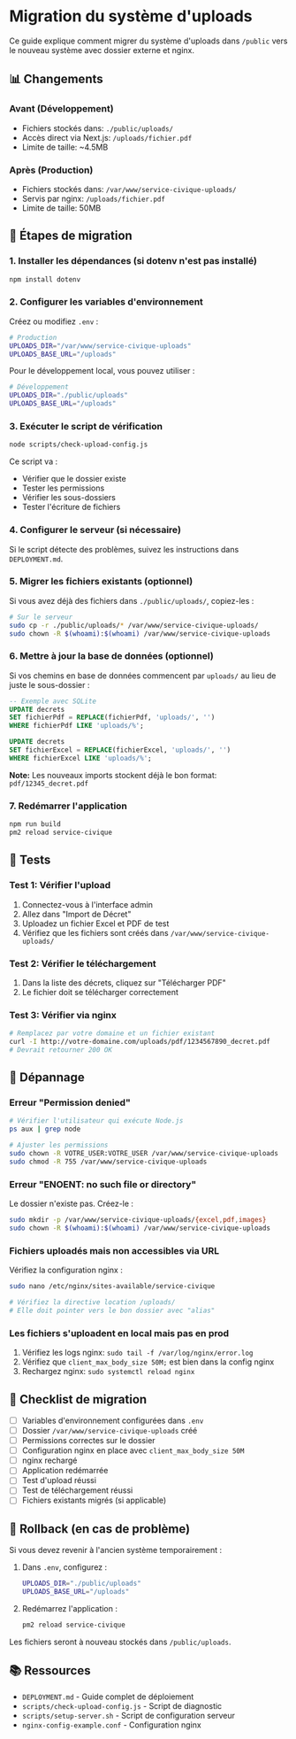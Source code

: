 # Migration du système d'uploads

Ce guide explique comment migrer du système d'uploads dans `/public` vers le nouveau système avec dossier externe et nginx.

## 📊 Changements

### Avant (Développement)
- Fichiers stockés dans: `./public/uploads/`
- Accès direct via Next.js: `/uploads/fichier.pdf`
- Limite de taille: ~4.5MB

### Après (Production)
- Fichiers stockés dans: `/var/www/service-civique-uploads/`
- Servis par nginx: `/uploads/fichier.pdf`
- Limite de taille: 50MB

## 🚀 Étapes de migration

### 1. Installer les dépendances (si dotenv n'est pas installé)

```bash
npm install dotenv
```

### 2. Configurer les variables d'environnement

Créez ou modifiez `.env` :

```bash
# Production
UPLOADS_DIR="/var/www/service-civique-uploads"
UPLOADS_BASE_URL="/uploads"
```

Pour le développement local, vous pouvez utiliser :

```bash
# Développement
UPLOADS_DIR="./public/uploads"
UPLOADS_BASE_URL="/uploads"
```

### 3. Exécuter le script de vérification

```bash
node scripts/check-upload-config.js
```

Ce script va :
- Vérifier que le dossier existe
- Tester les permissions
- Vérifier les sous-dossiers
- Tester l'écriture de fichiers

### 4. Configurer le serveur (si nécessaire)

Si le script détecte des problèmes, suivez les instructions dans `DEPLOYMENT.md`.

### 5. Migrer les fichiers existants (optionnel)

Si vous avez déjà des fichiers dans `./public/uploads/`, copiez-les :

```bash
# Sur le serveur
sudo cp -r ./public/uploads/* /var/www/service-civique-uploads/
sudo chown -R $(whoami):$(whoami) /var/www/service-civique-uploads
```

### 6. Mettre à jour la base de données (optionnel)

Si vos chemins en base de données commencent par `uploads/` au lieu de juste le sous-dossier :

```sql
-- Exemple avec SQLite
UPDATE decrets 
SET fichierPdf = REPLACE(fichierPdf, 'uploads/', '')
WHERE fichierPdf LIKE 'uploads/%';

UPDATE decrets 
SET fichierExcel = REPLACE(fichierExcel, 'uploads/', '')
WHERE fichierExcel LIKE 'uploads/%';
```

**Note:** Les nouveaux imports stockent déjà le bon format: `pdf/12345_decret.pdf`

### 7. Redémarrer l'application

```bash
npm run build
pm2 reload service-civique
```

## 🧪 Tests

### Test 1: Vérifier l'upload

1. Connectez-vous à l'interface admin
2. Allez dans "Import de Décret"
3. Uploadez un fichier Excel et PDF de test
4. Vérifiez que les fichiers sont créés dans `/var/www/service-civique-uploads/`

### Test 2: Vérifier le téléchargement

1. Dans la liste des décrets, cliquez sur "Télécharger PDF"
2. Le fichier doit se télécharger correctement

### Test 3: Vérifier via nginx

```bash
# Remplacez par votre domaine et un fichier existant
curl -I http://votre-domaine.com/uploads/pdf/1234567890_decret.pdf
# Devrait retourner 200 OK
```

## 🐛 Dépannage

### Erreur "Permission denied"

```bash
# Vérifier l'utilisateur qui exécute Node.js
ps aux | grep node

# Ajuster les permissions
sudo chown -R VOTRE_USER:VOTRE_USER /var/www/service-civique-uploads
sudo chmod -R 755 /var/www/service-civique-uploads
```

### Erreur "ENOENT: no such file or directory"

Le dossier n'existe pas. Créez-le :

```bash
sudo mkdir -p /var/www/service-civique-uploads/{excel,pdf,images}
sudo chown -R $(whoami):$(whoami) /var/www/service-civique-uploads
```

### Fichiers uploadés mais non accessibles via URL

Vérifiez la configuration nginx :

```bash
sudo nano /etc/nginx/sites-available/service-civique

# Vérifiez la directive location /uploads/
# Elle doit pointer vers le bon dossier avec "alias"
```

### Les fichiers s'uploadent en local mais pas en prod

1. Vérifiez les logs nginx: `sudo tail -f /var/log/nginx/error.log`
2. Vérifiez que `client_max_body_size 50M;` est bien dans la config nginx
3. Rechargez nginx: `sudo systemctl reload nginx`

## 📝 Checklist de migration

- [ ] Variables d'environnement configurées dans `.env`
- [ ] Dossier `/var/www/service-civique-uploads` créé
- [ ] Permissions correctes sur le dossier
- [ ] Configuration nginx en place avec `client_max_body_size 50M`
- [ ] nginx rechargé
- [ ] Application redémarrée
- [ ] Test d'upload réussi
- [ ] Test de téléchargement réussi
- [ ] Fichiers existants migrés (si applicable)

## 🔄 Rollback (en cas de problème)

Si vous devez revenir à l'ancien système temporairement :

1. Dans `.env`, configurez :
   ```bash
   UPLOADS_DIR="./public/uploads"
   UPLOADS_BASE_URL="/uploads"
   ```

2. Redémarrez l'application :
   ```bash
   pm2 reload service-civique
   ```

Les fichiers seront à nouveau stockés dans `/public/uploads`.

## 📚 Ressources

- `DEPLOYMENT.md` - Guide complet de déploiement
- `scripts/check-upload-config.js` - Script de diagnostic
- `scripts/setup-server.sh` - Script de configuration serveur
- `nginx-config-example.conf` - Configuration nginx

